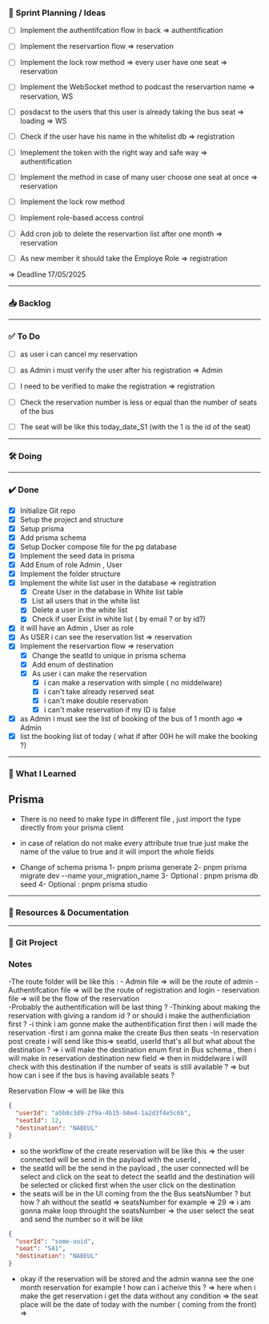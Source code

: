 ### 🧠 Sprint Planning / Ideas

- [ ] Implement the authentifcation flow in back => authentification
- [ ] Implement the reservartion flow => reservation
- [ ] Implement the lock row method => every user have one seat => reservation
- [ ] Implement the WebSocket method to podcast the reservartion name => reservation, WS
- [ ] posdacst to the users that this user is already taking the bus seat => loading => WS
- [ ] Check if the user have his name in the whitelist db => registration
- [ ] Imeplement the token with the right way and safe way => authentification
- [ ] Implement the method in case of many user choose one seat at once => reservation
- [ ] Implement the lock row method
- [ ] Implement role-based access control
- [ ] Add cron job to delete the reservartion list after one month => reservation
- [ ] As new member it should take the Employe Role => registration



=> Deadline 17/05/2025





---

### 📥 Backlog

---

### ✅ To Do
- [ ] as user i can cancel my reservation
- [ ] as Admin i must verify the user after his registration => Admin
- [ ] I need to be verified to make the registration => registration
- [ ] Check the reservation number is less or equal than the number of seats of the bus
- [ ] The seat will be like this today_date_S1 (with the 1 is the id of the seat)


---

### 🛠️ Doing



---

### ✔️ Done

- [X] Initialize Git repo
- [X] Setup the project and structure
- [X] Setup prisma
- [X] Add prisma schema
- [X] Setup Docker compose file for the pg database
- [X] Implement the seed data in prisma
- [X] Add Enum of role Admin , User
- [X] Implement the folder structure
- [X] Implement the white list user in the database => registration
    - [X] Create User in the database in White list table
    - [X] List all users that in the white list 
    - [X] Delete a user in the white list 
    - [X] Check if user Exist in white list ( by email ? or by id?) 
- [X] it will have an Admin , User as role
- [X] As USER i can see the reservation list => reservation
- [X] Implement the reservartion flow => reservation
    - [X] Change the seatId to unique in prisma schema
    - [X] Add enum of destination
    - [X] As user i can make the reservation
        - [X] i can make a reservation with simple ( no middelware)
        - [X] i can't take already reserved seat
        - [X] i can't make double reservation
        - [X] i can't make reservation if my ID is false
- [X] as Admin i must see the list of booking of the bus of 1 month ago => Admin
- [X] list the booking list of today ( what if after 00H he will make the booking ?) 

---

### 📘 What I Learned
## Prisma
- There is no need to make type in different file , just import the type directly from your prisma client
- in case of relation do not make every attribute true true just make the name of the value to true and it will import the whole fields

- Change of schema prisma
1- pnpm prisma generate
2- pnpm prisma migrate dev --name your_migration_name
3- Optional : pnpm prisma db seed
4- Optional : pnpm prisma studio


---

### 📎 Resources & Documentation


---

### 🔗 Git Project



###  Notes

-The route folder will be like this :
    -   Admin file => will be the route of admin
    -   Authentifcation file => will be the route of registration and login
    -   reservation file => will be the flow of the reservation   
-Probably the authentification will be last thing ?
-Thinking about making the reservation with giving a random id ? or should i make the authenficiation first ? 
-i think i am gonne make the authentification first then i will made the reservation 
-first i am gonna make the create Bus then seats
-In reservation post create i will send like this=> seatId, userId that's all but what about the destination ? => i will make the destination enum first in Bus schema , then i will make in reservation destination new field => then in middelware i will check with this destination if the number of seats is still available ? => but how can i see if the bus is having available seats ? 

Reservation Flow => will be like this
```json
{
  "userId": "a5b8c3d9-2f9a-4b15-b8e4-1a2d3f4e5c6b",
  "seatId": 12,
  "destination": "NABEUL"
}
```
- so the workflow of the create reservation will be like this => the user connected will be send in the payload with the userId , 
- the seatId will be the send in the payload , the user connected will be select and click on the seat to detect the seatId and the destination will be selected or clicked first when the user click on the destination 
- the seats will be in the UI coming from the the Bus seatsNumber ? but how ? ah without the seatId => seatsNumber for example => 29 => i am gonna make loop throught the seatsNumber => the user select the seat and send the number so it will be like 
```json
{
  "userId": "some-uuid",
  "seat": "SA1",
  "destination": "NABEUL"
}
```


- okay if the reservation will be stored and the admin wanna see the one month reservation for example ! how can i acheive this ? => here when i make the get reservation i get the 
data without any condition => the seat place will be the date of today with the number ( coming from the front) => 
